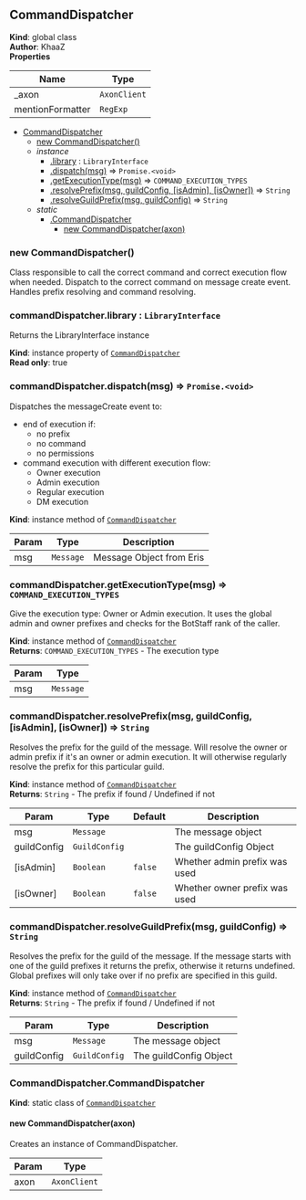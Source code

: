 <a name="CommandDispatcher"></a>

## CommandDispatcher
**Kind**: global class  
**Author**: KhaaZ  
**Properties**

| Name | Type |
| --- | --- |
| _axon | <code>AxonClient</code> | 
| mentionFormatter | <code>RegExp</code> | 


* [CommandDispatcher](#CommandDispatcher)
    * [new CommandDispatcher()](#new_CommandDispatcher_new)
    * _instance_
        * [.library](#CommandDispatcher+library) : <code>LibraryInterface</code>
        * [.dispatch(msg)](#CommandDispatcher+dispatch) ⇒ <code>Promise.&lt;void&gt;</code>
        * [.getExecutionType(msg)](#CommandDispatcher+getExecutionType) ⇒ <code>COMMAND\_EXECUTION\_TYPES</code>
        * [.resolvePrefix(msg, guildConfig, [isAdmin], [isOwner])](#CommandDispatcher+resolvePrefix) ⇒ <code>String</code>
        * [.resolveGuildPrefix(msg, guildConfig)](#CommandDispatcher+resolveGuildPrefix) ⇒ <code>String</code>
    * _static_
        * [.CommandDispatcher](#CommandDispatcher.CommandDispatcher)
            * [new CommandDispatcher(axon)](#new_CommandDispatcher.CommandDispatcher_new)

<a name="new_CommandDispatcher_new"></a>

### new CommandDispatcher()
Class responsible to call the correct command and correct execution flow when needed.
Dispatch to the correct command on message create event.
Handles prefix resolving and command resolving.

<a name="CommandDispatcher+library"></a>

### commandDispatcher.library : <code>LibraryInterface</code>
Returns the LibraryInterface instance

**Kind**: instance property of [<code>CommandDispatcher</code>](#CommandDispatcher)  
**Read only**: true  
<a name="CommandDispatcher+dispatch"></a>

### commandDispatcher.dispatch(msg) ⇒ <code>Promise.&lt;void&gt;</code>
Dispatches the messageCreate event to:
- end of execution if:
     - no prefix
     - no command
     - no permissions
- command execution with different execution flow:
     - Owner execution
     - Admin execution
     - Regular execution
     - DM execution

**Kind**: instance method of [<code>CommandDispatcher</code>](#CommandDispatcher)  

| Param | Type | Description |
| --- | --- | --- |
| msg | <code>Message</code> | Message Object from Eris |

<a name="CommandDispatcher+getExecutionType"></a>

### commandDispatcher.getExecutionType(msg) ⇒ <code>COMMAND\_EXECUTION\_TYPES</code>
Give the execution type: Owner or Admin execution.
It uses the global admin and owner prefixes and checks for the BotStaff rank of the caller.

**Kind**: instance method of [<code>CommandDispatcher</code>](#CommandDispatcher)  
**Returns**: <code>COMMAND\_EXECUTION\_TYPES</code> - The execution type  

| Param | Type |
| --- | --- |
| msg | <code>Message</code> | 

<a name="CommandDispatcher+resolvePrefix"></a>

### commandDispatcher.resolvePrefix(msg, guildConfig, [isAdmin], [isOwner]) ⇒ <code>String</code>
Resolves the prefix for the guild of the message.
Will resolve the owner or admin prefix if it's an owner or admin execution.
It will otherwise regularly resolve the prefix for this particular guild.

**Kind**: instance method of [<code>CommandDispatcher</code>](#CommandDispatcher)  
**Returns**: <code>String</code> - The prefix if found / Undefined if not  

| Param | Type | Default | Description |
| --- | --- | --- | --- |
| msg | <code>Message</code> |  | The message object |
| guildConfig | <code>GuildConfig</code> |  | The guildConfig Object |
| [isAdmin] | <code>Boolean</code> | <code>false</code> | Whether admin prefix was used |
| [isOwner] | <code>Boolean</code> | <code>false</code> | Whether owner prefix was used |

<a name="CommandDispatcher+resolveGuildPrefix"></a>

### commandDispatcher.resolveGuildPrefix(msg, guildConfig) ⇒ <code>String</code>
Resolves the prefix for the guild of the message.
If the message starts with one of the guild prefixes it returns the prefix, otherwise it returns undefined.
Global prefixes will only take over if no prefix are specified in this guild.

**Kind**: instance method of [<code>CommandDispatcher</code>](#CommandDispatcher)  
**Returns**: <code>String</code> - The prefix if found / Undefined if not  

| Param | Type | Description |
| --- | --- | --- |
| msg | <code>Message</code> | The message object |
| guildConfig | <code>GuildConfig</code> | The guildConfig Object |

<a name="CommandDispatcher.CommandDispatcher"></a>

### CommandDispatcher.CommandDispatcher
**Kind**: static class of [<code>CommandDispatcher</code>](#CommandDispatcher)  
<a name="new_CommandDispatcher.CommandDispatcher_new"></a>

#### new CommandDispatcher(axon)
Creates an instance of CommandDispatcher.


| Param | Type |
| --- | --- |
| axon | <code>AxonClient</code> | 

